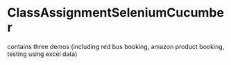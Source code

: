 # ClassAssignmentSeleniumCucumber
contains three demos (including red bus booking, amazon product booking, testing using excel data)
